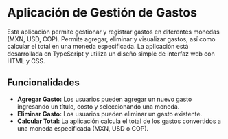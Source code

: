 # Aplicación de Gestión de Gastos

Esta aplicación permite gestionar y registrar gastos en diferentes monedas (MXN, USD, COP). Permite agregar, eliminar y visualizar gastos, así como calcular el total en una moneda especificada. La aplicación está desarrollada en TypeScript y utiliza un diseño simple de interfaz web con HTML y CSS.

## Funcionalidades

- **Agregar Gasto:** Los usuarios pueden agregar un nuevo gasto ingresando un título, costo y seleccionando una moneda.
- **Eliminar Gasto:** Los usuarios pueden eliminar un gasto existente.
- **Calcular Total:** La aplicación calcula el total de los gastos convertidos a una moneda especificada (MXN, USD o COP).
